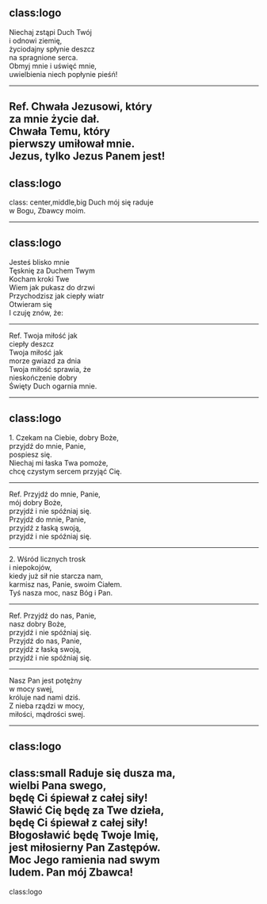 class:logo
---
Niechaj zstąpi Duch Twój  
i odnowi ziemię,  
życiodajny spłynie deszcz  
na spragnione serca.  
Obmyj mnie i uświęć mnie,  
uwielbienia niech popłynie pieśń!  
  
---
Ref. Chwała Jezusowi, który  
za mnie życie dał.  
Chwała Temu, który  
pierwszy umiłował mnie.  
Jezus, tylko Jezus Panem jest!  
---
class:logo
---
class: center,middle,big
Duch mój się raduje  
w Bogu, Zbawcy moim.  
  
---
class:logo
---
Jesteś blisko mnie  
Tęsknię za Duchem Twym  
Kocham kroki Twe  
Wiem jak pukasz do drzwi  
Przychodzisz jak ciepły wiatr  
Otwieram się  
I czuję znów, że:  
  
---
Ref. Twoja miłość jak  
ciepły deszcz  
Twoja miłość jak  
morze gwiazd za dnia  
Twoja miłość sprawia, że  
nieskończenie dobry  
Święty Duch ogarnia mnie.  
  
---
class:logo
---
1\. Czekam na Ciebie, dobry Boże,  
przyjdź do mnie, Panie,  
pospiesz się.  
Niechaj mi łaska Twa pomoże,  
chcę czystym sercem przyjąć Cię.  
  
---
Ref. Przyjdź do mnie, Panie,  
mój dobry Boże,  
przyjdź i nie spóźniaj się.  
Przyjdź do mnie, Panie,  
przyjdź z łaską swoją,  
przyjdź i nie spóźniaj się.  
  
---
2\. Wśród licznych trosk  
i niepokojów,  
kiedy już sił nie starcza nam,  
karmisz nas, Panie, swoim Ciałem.  
Tyś nasza moc, nasz Bóg i Pan.  
  
---
Ref. Przyjdź do nas, Panie,  
nasz dobry Boże,  
przyjdź i nie spóźniaj się.  
Przyjdź do nas, Panie,  
przyjdź z łaską swoją,  
przyjdź i nie spóźniaj się.  
  
---
Nasz Pan jest potężny  
w mocy swej,  
króluje nad nami dziś.  
Z nieba rządzi w mocy,  
miłości, mądrości swej.  
  
---
class:logo
---
class:small
Raduje się dusza ma,  
wielbi Pana swego,  
będę Ci śpiewał z całej siły!  
Sławić Cię będę za Twe dzieła,  
będę Ci śpiewał z całej siły!  
Błogosławić będę Twoje Imię,  
jest miłosierny Pan Zastępów.  
Moc Jego ramienia nad swym  
ludem. Pan mój Zbawca!  
---
class:logo
